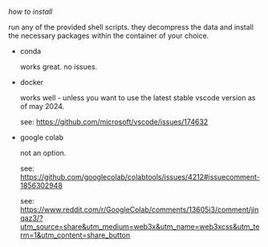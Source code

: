 _how to install_

run any of the provided shell scripts. they decompress the data and install the necessary packages within the container of your choice.

-   conda

    works great. no issues.

-   docker

    works well - unless you want to use the latest stable vscode version as of may 2024.

    see: https://github.com/microsoft/vscode/issues/174632

-   google colab

    not an option.

    see: https://github.com/googlecolab/colabtools/issues/4212#issuecomment-1856302948

    see: https://www.reddit.com/r/GoogleColab/comments/13605i3/comment/jinqaz3/?utm_source=share&utm_medium=web3x&utm_name=web3xcss&utm_term=1&utm_content=share_button
